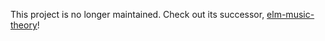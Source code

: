 This project is no longer maintained. Check out its successor, [elm-music-theory](https://github.com/duncanmalashock/elm-music-theory)!
